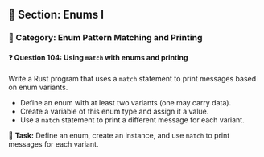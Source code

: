 ## 📘 Section: Enums I  
### 🔹 Category: Enum Pattern Matching and Printing  
#### ❓ Question 104: Using `match` with enums and printing

Write a Rust program that uses a `match` statement to print messages based on enum variants.

- Define an enum with at least two variants (one may carry data).
- Create a variable of this enum type and assign it a value.
- Use a `match` statement to print a different message for each variant.

🔧 **Task:** Define an enum, create an instance, and use `match` to print messages for each variant.
